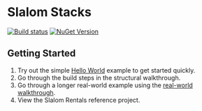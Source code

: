 # Slalom Stacks

[![Build status](https://ci.appveyor.com/api/projects/status/6nb0ud2cpm4rkuyx/branch/master?svg=true)](https://ci.appveyor.com/project/slalom-saa/stacks/branch/master)   [![NuGet Version](http://img.shields.io/nuget/v/Slalom.Stacks.svg?style=flat)](https://www.nuget.org/packages/Slalom.Stacks/)

## Getting Started
1. Try out the simple [Hello World](docs/hello-world.md) example to get started quickly.
2. Go through the build steps in the structural walkthrough.
3. Go through a longer real-world example using the [real-world walkthrough](docs/walkthrough/overview.md).
3. View the Slalom Rentals reference project.
